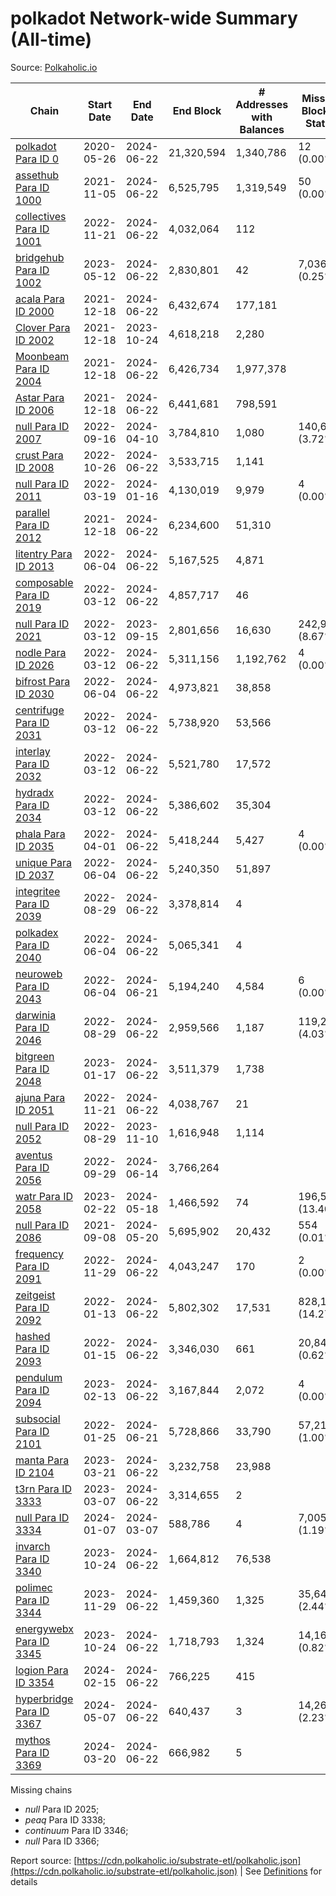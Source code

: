 # polkadot Network-wide Summary (All-time)

Source: [Polkaholic.io](https://polkaholic.io)


| Chain            | Start Date | End Date | End Block | # Addresses with Balances | Missing Blocks / Status |
| ---------------- | ---------- | ---------| --------- | ------------------------- | ----------------------- |
| [polkadot Para ID 0](/polkadot/0-polkadot) | 2020-05-26 | 2024-06-22 | 21,320,594 |  1,340,786 | 12 (0.00%)  |
| [assethub Para ID 1000](/polkadot/1000-assethub) | 2021-11-05 | 2024-06-22 | 6,525,795 |  1,319,549 | 50 (0.00%)  |
| [collectives Para ID 1001](/polkadot/1001-collectives) | 2022-11-21 | 2024-06-22 | 4,032,064 |  112 |    |
| [bridgehub Para ID 1002](/polkadot/1002-bridgehub) | 2023-05-12 | 2024-06-22 | 2,830,801 |  42 | 7,036 (0.25%)  |
| [acala Para ID 2000](/polkadot/2000-acala) | 2021-12-18 | 2024-06-22 | 6,432,674 |  177,181 |    |
| [Clover Para ID 2002](/polkadot/2002-clover) | 2021-12-18 | 2023-10-24 | 4,618,218 |  2,280 |    |
| [Moonbeam Para ID 2004](/polkadot/2004-moonbeam) | 2021-12-18 | 2024-06-22 | 6,426,734 |  1,977,378 |    |
| [Astar Para ID 2006](/polkadot/2006-astar) | 2021-12-18 | 2024-06-22 | 6,441,681 |  798,591 |    |
| [null Para ID 2007](/polkadot/2007-kapex) | 2022-09-16 | 2024-04-10 | 3,784,810 |  1,080 | 140,668 (3.72%)  |
| [crust Para ID 2008](/polkadot/2008-crust) | 2022-10-26 | 2024-06-22 | 3,533,715 |  1,141 |    |
| [null Para ID 2011](/polkadot/2011-equilibrium) | 2022-03-19 | 2024-01-16 | 4,130,019 |  9,979 | 4 (0.00%)  |
| [parallel Para ID 2012](/polkadot/2012-parallel) | 2021-12-18 | 2024-06-22 | 6,234,600 |  51,310 |    |
| [litentry Para ID 2013](/polkadot/2013-litentry) | 2022-06-04 | 2024-06-22 | 5,167,525 |  4,871 |    |
| [composable Para ID 2019](/polkadot/2019-composable) | 2022-03-12 | 2024-06-22 | 4,857,717 |  46 |    |
| [null Para ID 2021](/polkadot/2021-efinity) | 2022-03-12 | 2023-09-15 | 2,801,656 |  16,630 | 242,949 (8.67%)  |
| [nodle Para ID 2026](/polkadot/2026-nodle) | 2022-03-12 | 2024-06-22 | 5,311,156 |  1,192,762 | 4 (0.00%)  |
| [bifrost Para ID 2030](/polkadot/2030-bifrost) | 2022-06-04 | 2024-06-22 | 4,973,821 |  38,858 |    |
| [centrifuge Para ID 2031](/polkadot/2031-centrifuge) | 2022-03-12 | 2024-06-22 | 5,738,920 |  53,566 |    |
| [interlay Para ID 2032](/polkadot/2032-interlay) | 2022-03-12 | 2024-06-22 | 5,521,780 |  17,572 |    |
| [hydradx Para ID 2034](/polkadot/2034-hydradx) | 2022-03-12 | 2024-06-22 | 5,386,602 |  35,304 |    |
| [phala Para ID 2035](/polkadot/2035-phala) | 2022-04-01 | 2024-06-22 | 5,418,244 |  5,427 | 4 (0.00%)  |
| [unique Para ID 2037](/polkadot/2037-unique) | 2022-06-04 | 2024-06-22 | 5,240,350 |  51,897 |    |
| [integritee Para ID 2039](/polkadot/2039-integritee) | 2022-08-29 | 2024-06-22 | 3,378,814 |  4 |    |
| [polkadex Para ID 2040](/polkadot/2040-polkadex) | 2022-06-04 | 2024-06-22 | 5,065,341 |  4 |    |
| [neuroweb Para ID 2043](/polkadot/2043-neuroweb) | 2022-06-04 | 2024-06-21 | 5,194,240 |  4,584 | 6 (0.00%)  |
| [darwinia Para ID 2046](/polkadot/2046-darwinia) | 2022-08-29 | 2024-06-22 | 2,959,566 |  1,187 | 119,220 (4.03%)  |
| [bitgreen Para ID 2048](/polkadot/2048-bitgreen) | 2023-01-17 | 2024-06-22 | 3,511,379 |  1,738 |    |
| [ajuna Para ID 2051](/polkadot/2051-ajuna) | 2022-11-21 | 2024-06-22 | 4,038,767 |  21 |    |
| [null Para ID 2052](/polkadot/2052-polkadot-parathread-2052) | 2022-08-29 | 2023-11-10 | 1,616,948 |  1,114 |    |
| [aventus Para ID 2056](/polkadot/2056-aventus) | 2022-09-29 | 2024-06-14 | 3,766,264 |   |    |
| [watr Para ID 2058](/polkadot/2058-watr) | 2023-02-22 | 2024-05-18 | 1,466,592 |  74 | 196,567 (13.40%)  |
| [null Para ID 2086](/polkadot/2086-kilt) | 2021-09-08 | 2024-05-20 | 5,695,902 |  20,432 | 554 (0.01%)  |
| [frequency Para ID 2091](/polkadot/2091-frequency) | 2022-11-29 | 2024-06-22 | 4,043,247 |  170 | 2 (0.00%)  |
| [zeitgeist Para ID 2092](/polkadot/2092-zeitgeist) | 2022-01-13 | 2024-06-22 | 5,802,302 |  17,531 | 828,192 (14.27%)  |
| [hashed Para ID 2093](/polkadot/2093-hashed) | 2022-01-15 | 2024-06-22 | 3,346,030 |  661 | 20,847 (0.62%)  |
| [pendulum Para ID 2094](/polkadot/2094-pendulum) | 2023-02-13 | 2024-06-22 | 3,167,844 |  2,072 | 4 (0.00%)  |
| [subsocial Para ID 2101](/polkadot/2101-subsocial) | 2022-01-25 | 2024-06-21 | 5,728,866 |  33,790 | 57,214 (1.00%)  |
| [manta Para ID 2104](/polkadot/2104-manta) | 2023-03-21 | 2024-06-22 | 3,232,758 |  23,988 |    |
| [t3rn Para ID 3333](/polkadot/3333-t3rn) | 2023-03-07 | 2024-06-22 | 3,314,655 |  2 |    |
| [null Para ID 3334](/polkadot/3334-polkadot-parathread-3334) | 2024-01-07 | 2024-03-07 | 588,786 |  4 | 7,005 (1.19%)  |
| [invarch Para ID 3340](/polkadot/3340-invarch) | 2023-10-24 | 2024-06-22 | 1,664,812 |  76,538 |    |
| [polimec Para ID 3344](/polkadot/3344-polimec) | 2023-11-29 | 2024-06-22 | 1,459,360 |  1,325 | 35,644 (2.44%)  |
| [energywebx Para ID 3345](/polkadot/3345-energywebx) | 2023-10-24 | 2024-06-22 | 1,718,793 |  1,324 | 14,163 (0.82%)  |
| [logion Para ID 3354](/polkadot/3354-logion) | 2024-02-15 | 2024-06-22 | 766,225 |  415 |    |
| [hyperbridge Para ID 3367](/polkadot/3367-hyperbridge) | 2024-05-07 | 2024-06-22 | 640,437 |  3 | 14,262 (2.23%)  |
| [mythos Para ID 3369](/polkadot/3369-mythos) | 2024-03-20 | 2024-06-22 | 666,982 |  5 |    |

Missing chains


* *null* Para ID 2025; 
* *peaq* Para ID 3338; 
* *continuum* Para ID 3346; 
* *null* Para ID 3366; 

Report source: [https://cdn.polkaholic.io/substrate-etl/polkaholic.json](https://cdn.polkaholic.io/substrate-etl/polkaholic.json) | See [Definitions](/DEFINITIONS.md) for details
